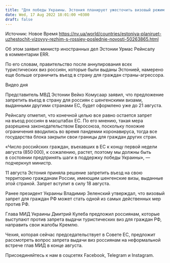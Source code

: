 ```yaml
---
title: "Для победы Украины. Эстония планирует ужесточить визовый режим с Россией"
date: Wed, 17 Aug 2022 18:01:00 +0300
draft: false
---
```

Источник: Новое Время https://nv.ua/world/countries/estoniya-planiruet-uzhestochit-vizovyy-rezhim-s-rossiey-poslednie-novosti-50263865.html


 Об этом заявил министр иностранных дел Эстонии Урмас Рейнсалу в комментарии ERR.

По его словам, правительство после аннулирования всех туристических виз россиян, которые были выданы Эстонией, намерено еще больше ограничить въезд в страну для граждан страны-агрессора.

 Видео дня   

Представитель МВД Эстонии Вейко Комусаар заявил, что предложение запретить въезд в страну для россиян с шенгенскими визами, выданными другими странами ЕС, будет оформлено уже до 21 августа.

Рейнсалу отметил, что конечной целью все равно остается запрет на въезд россиян в масштабах ЕС. По его мнению, такая мера разрешена законодательством Евросоюза, поскольку похожие ограничения вводились во время пандемии коронавируса, тогда все государства блока закрыли свои границы для граждан других стран.

«Число российских граждан, въехавших в ЕС к концу первой недели августа (850 000), к сожалению, растет, поэтому мы должны быть в состоянии предпринять шаги в поддержку победы Украины», — подчеркнул министр.

11 августа Эстония приняла решение запретить въезд на свою территорию гражданам России, имеющим шенгенские визы, выданные этой страной. Запрет вступит в силу 18 августа.

Ранее президент Украины Владимир Зеленский утверждал, что визовый запрет для граждан РФ может стать одной из самых действенных мер против РФ.

Глава МИД Украины Дмитрий Кулеба предложил россиянам, которые выступают против запрета выдачи туристических виз для граждан РФ, направить свои жалобы Кремлю.

Чехия, которая сейчас председательствует в Совете ЕС, предложит рассмотреть вопрос запрета выдачи виз россиянам на неформальной встрече глав МИД в конце августа.

Присоединяйтесь к нам в соцсетях Facebook, Telegram и Instagram.
